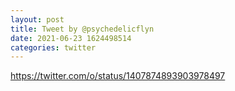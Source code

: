 ```yaml
--- 
layout: post 
title: Tweet by @psychedelicflyn 
date: 2021-06-23 1624498514 
categories: twitter 
--- 
```

https://twitter.com/o/status/1407874893903978497